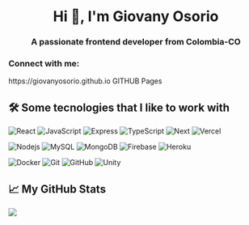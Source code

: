 <h1 align="center">Hi 👋, I'm Giovany Osorio</h1>
<h3 align="center">A passionate frontend developer from Colombia-CO</h3>

<h3 align="left">Connect with me:</h3>
<p align="left">
</p>
https://giovanyosorio.github.io
GITHUB Pages

 
## 🛠 Some tecnologies that I like to work with


![React](https://img.shields.io/badge/-React-black?style=flat&logo=react)
![JavaScript](https://img.shields.io/badge/-JavaScript-black?style=flat&logo=javascript)
![Express](https://img.shields.io/badge/-express-black?style=flat&logo=express)
![TypeScript](https://img.shields.io/badge/-TypeScript-black?style=flat&logo=typescript)
![Next](https://img.shields.io/badge/-next-black?style=flat&logo=next.js)
![Vercel](https://img.shields.io/badge/-Vercel-black?style=flat&logo=vercel)

![Nodejs](https://img.shields.io/badge/-Nodejs-black?style=flat&logo=Node.js)
![MySQL](https://img.shields.io/badge/-MySQL-black?style=flat&logo=mysql)
![MongoDB](https://img.shields.io/badge/-MongoDB-black?style=flat&logo=mongodb)
![Firebase](https://img.shields.io/badge/-Firebase-black?style=flat&logo=Firebase)
![Heroku](https://img.shields.io/badge/-Heroku-black?style=flat&logo=heroku)

![Docker](https://img.shields.io/badge/-Docker-black?style=flat&logo=docker)
![Git](https://img.shields.io/badge/-Git-black?style=flat&logo=git)
![GitHub](https://img.shields.io/badge/-GitHub-black?style=flat&logo=github)
![Unity](https://img.shields.io/badge/-unity-black?style=flat&logo=unity)

## 📈 My GitHub Stats

<picture>
<source 
  srcset="https://github-readme-stats.vercel.app/api?username=giovanyosorio&show_icons=true&theme=dark"
  media="(prefers-color-scheme: dark)"
/>
<source
  srcset="https://github-readme-stats.vercel.app/api?username=giovanyosorio&show_icons=true"
  media="(prefers-color-scheme: light), (prefers-color-scheme: no-preference)"
/>
<img src="https://github-readme-stats.vercel.app/api?username=giovanyosorio&show_icons=true" />
</picture>


